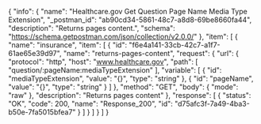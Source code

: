 {
  "info": {
    "name": "Healthcare.gov Get Question Page Name Media Type Extension",
    "_postman_id": "ab90cd34-5861-48c7-a8d8-69be8660fa44",
    "description": "Returns pages content.",
    "schema": "https://schema.getpostman.com/json/collection/v2.0.0/"
  },
  "item": [
    {
      "name": "insurance",
      "item": [
        {
          "id": "f6e4a141-33cb-42c7-a1f7-61ae65e39d97",
          "name": "returns-pages-content",
          "request": {
            "url": {
              "protocol": "http",
              "host": "www.healthcare.gov",
              "path": [
                "question/:pageName:mediaTypeExtension"
              ],
              "variable": [
                {
                  "id": "mediaTypeExtension",
                  "value": "{}",
                  "type": "string"
                },
                {
                  "id": "pageName",
                  "value": "{}",
                  "type": "string"
                }
              ]
            },
            "method": "GET",
            "body": {
              "mode": "raw"
            },
            "description": "Returns pages content"
          },
          "response": [
            {
              "status": "OK",
              "code": 200,
              "name": "Response_200",
              "id": "d75afc3f-7a49-4ba3-b50e-7fa5015bfea7"
            }
          ]
        }
      ]
    }
  ]
}
